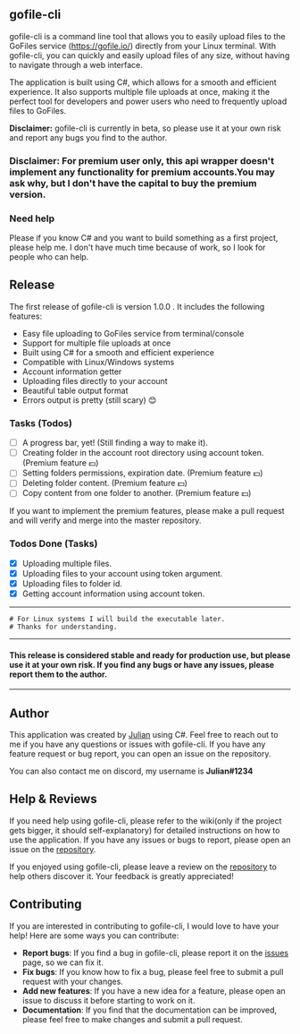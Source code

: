 ﻿## gofile-cli 

gofile-cli is a command line tool that allows you to easily upload files to the GoFiles service (https://gofile.io/) directly from your Linux terminal. With gofile-cli, you can quickly and easily upload files of any size, without having to navigate through a web interface.

The application is built using C#, which allows for a smooth and efficient experience. It also supports multiple file uploads at once, making it the perfect tool for developers and power users who need to frequently upload files to GoFiles.

**Disclaimer:** gofile-cli is currently in beta, so please use it at your own risk and report any bugs you find to the author.


### **Disclaimer:** For premium user only, this api wrapper doesn't implement any functionality for premium accounts.You may ask why, but I don't have the capital to buy the premium version.

### Need help 
   Please if you know C# and you want to build something as a first project, please help me.
   I don't have much time because of work, so I look for people who can help.

## Release

The first release of gofile-cli is version 1.0.0 . It includes the following features:

- Easy file uploading to GoFiles service from terminal/console
- Support for multiple file uploads at once
- Built using C# for a smooth and efficient experience
- Compatible with Linux/Windows systems
- Account information getter
- Uploading files directly to your account 
- Beautiful table output format 
- Errors output is pretty (still scary) 😊 

### Tasks (Todos) 
- [ ] A progress bar, yet! (Still finding a way to make it).
- [ ] Creating folder in the account root directory using account token. (Premium feature 💵)
- [ ] Setting folders permissions, expiration date. (Premium feature 💵)
- [ ] Deleting folder content. (Premium feature 💵)
- [ ] Copy content from one folder to another. (Premium feature 💵)

If you want to implement the premium features, please make a pull request and will verify and merge into the master repository.

### Todos Done (Tasks)
- [x] Uploading multiple files.
- [x] Uploading files to your account using token argument.
- [x] Uploading files to folder id.
- [x] Getting account information using account token.
***
    # For Linux systems I will build the executable later.
    # Thanks for understanding.

***
#### This release is considered stable and ready for production use, but please use it at your own risk. If you find any bugs or have any issues, please report them to the author.
***
## Author

This application was created by [Julian](https://github.com/Julian/) using C#. Feel free to reach out to me if you have any questions or issues with gofile-cli. If you have any feature request or bug report, you can open an issue on the repository.

You can also contact me on discord, my username is **Julian#1234**

## Help & Reviews

If you need help using gofile-cli, please refer to the wiki(only if the project gets bigger, it should self-explanatory) for detailed instructions on how to use the application. If you have any issues or bugs to report, please open an issue on the [repository](https://github.com/Julian/gofile-cli/issues).

If you enjoyed using gofile-cli, please leave a review on the [repository](https://github.com/Julian/gofile-cli) to help others discover it. Your feedback is greatly appreciated!

## Contributing

If you are interested in contributing to gofile-cli, I would love to have your help! Here are some ways you can contribute:

- **Report bugs**: If you find a bug in gofile-cli, please report it on the [issues](https://github.com/Julian/gofile-cli/issues) page, so we can fix it.
- **Fix bugs**: If you know how to fix a bug, please feel free to submit a pull request with your changes.
- **Add new features**: If you have a new idea for a feature, please open an issue to discuss it before starting to work on it.
- **Documentation**: If you find that the documentation can be improved, please feel free to make changes and submit a pull request.
